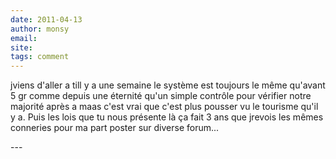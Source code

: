 ```yaml
---
date: 2011-04-13
author: monsy
email: 
site: 
tags: comment
---
```


<p>jviens d'aller a till y a une semaine le système est toujours le même qu'avant 5 gr comme depuis une éternité qu'un simple contrôle pour vérifier notre majorité après a maas c'est vrai que c'est plus pousser vu le tourisme qu'il y a. Puis les lois que tu nous présente là ça fait 3 ans que jrevois les mêmes conneries pour ma part poster sur diverse forum...</p>
---